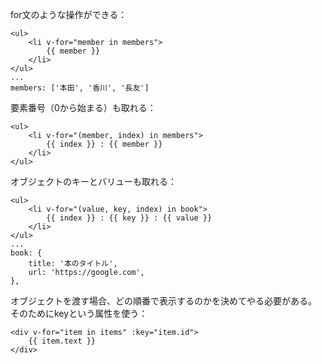 for文のような操作ができる：
```
<ul>
	<li v-for="member in members">
		{{ member }}
	</li>
</ul>
...
members: ['本田', '香川', '長友']
```
要素番号（0から始まる）も取れる：
```
<ul>
	<li v-for="(member, index) in members">
		{{ index }} : {{ member }}
	</li>
</ul>
```
オブジェクトのキーとバリューも取れる：
```
<ul>
	<li v-for="(value, key, index) in book">
		{{ index }} : {{ key }} : {{ value }}
	</li>
</ul>
...
book: {
	title: '本のタイトル',
	url: 'https://google.com',
},
```
オブジェクトを渡す場合、どの順番で表示するのかを決めてやる必要がある。
そのためにkeyという属性を使う：
```
<div v-for="item in items" :key="item.id">
	{{ item.text }}
</div>
```